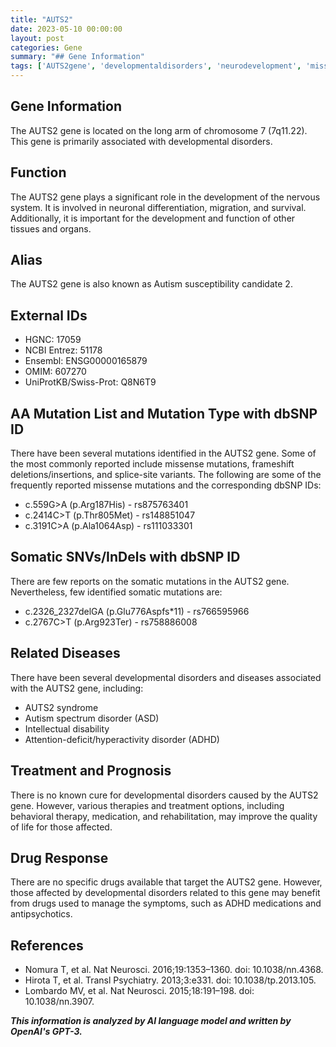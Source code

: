 ```yaml
---
title: "AUTS2"
date: 2023-05-10 00:00:00
layout: post
categories: Gene
summary: "## Gene Information"
tags: ['AUTS2gene', 'developmentaldisorders', 'neurodevelopment', 'missensemutations', 'somaticmutations', 'ASD', 'ADHD', 'treatmentoptions']
---
```


## Gene Information

The AUTS2 gene is located on the long arm of chromosome 7 (7q11.22). This gene is primarily associated with developmental disorders.

## Function

The AUTS2 gene plays a significant role in the development of the nervous system. It is involved in neuronal differentiation, migration, and survival. Additionally, it is important for the development and function of other tissues and organs.

## Alias

The AUTS2 gene is also known as Autism susceptibility candidate 2.

## External IDs

- HGNC: 17059
- NCBI Entrez: 51178
- Ensembl: ENSG00000165879
- OMIM: 607270
- UniProtKB/Swiss-Prot: Q8N6T9

## AA Mutation List and Mutation Type with dbSNP ID

There have been several mutations identified in the AUTS2 gene. Some of the most commonly reported include missense mutations, frameshift deletions/insertions, and splice-site variants. The following are some of the frequently reported missense mutations and the corresponding dbSNP IDs:

- c.559G>A (p.Arg187His) - rs875763401
- c.2414C>T (p.Thr805Met) - rs148851047
- c.3191C>A (p.Ala1064Asp) - rs111033301

## Somatic SNVs/InDels with dbSNP ID

There are few reports on the somatic mutations in the AUTS2 gene. Nevertheless, few identified somatic mutations are:

- c.2326_2327delGA (p.Glu776Aspfs*11) - rs766595966
- c.2767C>T (p.Arg923Ter) - rs758886008

## Related Diseases

There have been several developmental disorders and diseases associated with the AUTS2 gene, including:

- AUTS2 syndrome
- Autism spectrum disorder (ASD)
- Intellectual disability
- Attention-deficit/hyperactivity disorder (ADHD)

## Treatment and Prognosis

There is no known cure for developmental disorders caused by the AUTS2 gene. However, various therapies and treatment options, including behavioral therapy, medication, and rehabilitation, may improve the quality of life for those affected.

## Drug Response

There are no specific drugs available that target the AUTS2 gene. However, those affected by developmental disorders related to this gene may benefit from drugs used to manage the symptoms, such as ADHD medications and antipsychotics.

## References

- Nomura T, et al. Nat Neurosci. 2016;19:1353–1360. doi: 10.1038/nn.4368.
- Hirota T, et al. Transl Psychiatry. 2013;3:e331. doi: 10.1038/tp.2013.105.
- Lombardo MV, et al. Nat Neurosci. 2015;18:191–198. doi: 10.1038/nn.3907.

**_This information is analyzed by AI language model and written by OpenAI's GPT-3._**